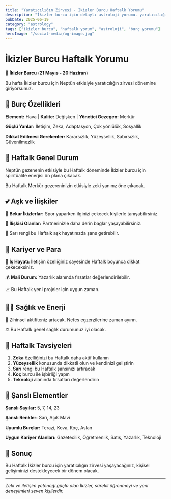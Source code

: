 ```yaml
---
title: "Yaratıcılığın Zirvesi - İkizler Burcu Haftalk Yorumu"
description: "İkizler burcu için detaylı astroloji yorumu. yaratıcılığın zirvesi konusunda rehberlik."
pubDate: 2025-06-19
category: "astrology"
tags: ["i̇kizler burcu", "haftalk yorum", "astroloji", "burç yorumu"]
heroImage: "/social-media/og-image.jpg"
---
```


# İkizler Burcu Haftalk Yorumu

👯 **İkizler Burcu** (**21 Mayıs - 20 Haziran**)

Bu hafta İkizler burcu için Neptün etkisiyle yaratıcılığın zirvesi dönemine giriyorsunuz.

## 🌟 Burç Özellikleri

**Element:** Hava | **Kalite:** Değişken | **Yönetici Gezegen:** Merkür

**Güçlü Yanlar:** İletişim, Zeka, Adaptasyon, Çok yönlülük, Sosyallik

**Dikkat Edilmesi Gerekenler:** Kararsızlık, Yüzeysellik, Sabırsızlık, Güvenilmezlik

## 💫 Haftalk Genel Durum

Neptün gezenenin etkisiyle bu Haftalk döneminde İkizler burcu için spiritüalite enerjisi ön plana çıkacak.

Bu Haftalk Merkür gezereninizin etkisiyle zeki yanınız öne çıkacak.

## 💕 Aşk ve İlişkiler

💖 **Bekar İkizlerlar:** Spor yaparken ilginizi çekecek kişilerle tanışabilirsiniz.

💑 **İlişkisi Olanlar:** Partnerinizle daha derin bağlar yaşayabilirsiniz.

🌹 Sarı rengi bu Haftalk aşk hayatınızda şans getirebilir.

## 💼 Kariyer ve Para

🚀 **İş Hayatı:** İletişim özelliğiniz sayesinde Haftalk boyunca dikkat çekeceksiniz.

💰 **Mali Durum:** Yazarlık alanında fırsatlar değerlendirilebilir.

📈 Bu Haftalk yeni projeler için uygun zaman.

## 🏃‍♀️ Sağlık ve Enerji

💨 Zihinsel aktifiteniz artacak. Nefes egzerzilerine zaman ayırın.

⚖️ Bu Haftalk genel sağlık durumunuz iyi olacak.

## 🎯 Haftalk Tavsiyeleri

1. **Zeka** özelliğinizi bu Haftalk daha aktif kullanın
2. **Yüzeysellik** konusunda dikkatli olun ve kendinizi geliştirin
3. **Sarı** rengi bu Haftalk şansınızı artıracak
4. **Koç** burcu ile işbirliği yapın
5. **Teknoloji** alanında fırsatları değerlendirin

## 🔮 Şanslı Elementler

**Şanslı Sayılar:** 5, 7, 14, 23

**Şanslı Renkler:** Sarı, Açık Mavi

**Uyumlu Burçlar:** Terazi, Kova, Koç, Aslan

**Uygun Kariyer Alanları:** Gazetecilik, Öğretmenlik, Satış, Yazarlık, Teknoloji

## 💫 Sonuç

Bu Haftalk İkizler burcu için yaratıcılığın zirvesi yaşayacağınız, kişisel gelişiminizi destekleyecek bir dönem olacak.

---

*Zeki ve iletişim yeteneği güçlü olan İkizler, sürekli öğrenmeyi ve yeni deneyimleri seven kişilerdir.*
